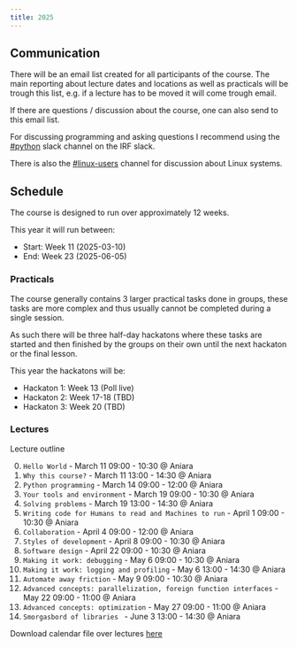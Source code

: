 ```yaml
---
title: 2025
---
```


## Communication

There will be an email list created for all participants of the course. The main reporting about lecture dates and locations as well as practicals will be trough this list, e.g. if a lecture has to be moved it will come trough email.

If there are questions / discussion about the course, one can also send to this email list.

For discussing programming and asking questions I recommend using the [#python](https://irf-se.slack.com/archives/C06LSLX5VC3) slack channel on the IRF slack.

There is also the [#linux-users](https://irf-se.slack.com/archives/C074MQGHL67) channel for discussion about Linux systems.

## Schedule

The course is designed to run over approximately 12 weeks.

This year it will run between:
- Start: Week 11 (2025-03-10)
- End: Week 23 (2025-06-05)

### Practicals

The course generally contains 3 larger practical tasks done in groups, these tasks are more complex and thus usually cannot be completed during a single session.

As such there will be three half-day hackatons where these tasks are started and then finished by the groups on their own until the next hackaton or the final lesson.

This year the hackatons will be:
- Hackaton 1: Week 13 (Poll live)
- Hackaton 2: Week 17-18 (TBD)
- Hackaton 3: Week 20 (TBD)


### Lectures

Lecture outline

0. `Hello World` - March 11 09:00 - 10:30 @ Aniara
1. `Why this course?` - March 11 13:00 - 14:30 @ Aniara
2. `Python programming` - March 14 09:00 - 12:00 @ Aniara
3. `Your tools and environment` - March 19 09:00 - 10:30 @ Aniara
4. `Solving problems` - March 19 13:00 - 14:30 @ Aniara
5. `Writing code for Humans to read and Machines to run` - April 1 09:00 - 10:30 @ Aniara
6. `Collaboration` - April 4 09:00 - 12:00 @ Aniara
7. `Styles of development` - April 8 09:00 - 10:30 @ Aniara
8. `Software design` - April 22 09:00 - 10:30 @ Aniara
9. `Making it work: debugging` - May 6 09:00 - 10:30 @ Aniara
10. `Making it work: logging and profiling` - May 6 13:00 - 14:30 @ Aniara
11. `Automate away friction` - May 9 09:00 - 10:30 @ Aniara
12. `Advanced concepts: parallelization, foreign function interfaces` - May 22 09:00 - 11:00 @ Aniara
13. `Advanced concepts: optimization` - May 27 09:00 - 11:00 @ Aniara
14. `Smorgasbord of libraries ` - June 3 13:00 - 14:30 @ Aniara

Download calendar file over lectures [here](ics/PhD-course-software-development-2025.ics)